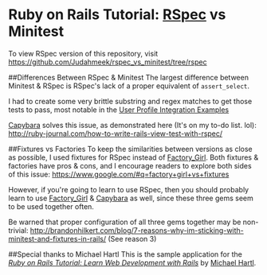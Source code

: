 # Ruby on Rails Tutorial: [RSpec](https://github.com/Judahmeek/rspec_vs_minitest/tree/rspec) vs Minitest

To view RSpec version of this repository, visit https://github.com/Judahmeek/rspec_vs_minitest/tree/rspec

##Differences Between RSpec & Minitest
The largest difference between Minitest & RSpec is RSpec's lack of a proper equivalent of `assert_select`.

I had to create some very brittle substring and regex matches to get those tests to pass, most notable in the [User Profile Integration Examples](spec/integration/users_profile_spec.rb)

[Capybara](https://github.com/jnicklas/capybara) solves this issue, as demonstrated here (It's on my to-do list. lol): http://ruby-journal.com/how-to-write-rails-view-test-with-rspec/

##Fixtures vs Factories
To keep the similarities between versions as close as possible, I used fixtures for RSpec instead of [Factory_Girl](https://github.com/thoughtbot/factory_girl).
Both fixtures & factories have pros & cons, and I encourage readers to explore both sides of this issue: https://www.google.com/#q=factory+girl+vs+fixtures

However, if you're going to learn to use RSpec, then you should probably learn to use [Factory_Girl](https://github.com/thoughtbot/factory_girl) & [Capybara](https://github.com/jnicklas/capybara) as well,
since these three gems seem to be used together often. 

Be warned that proper configuration of all three gems together may be non-trivial: http://brandonhilkert.com/blog/7-reasons-why-im-sticking-with-minitest-and-fixtures-in-rails/ (See reason 3)

##Special thanks to Michael Hartl
This is the sample application for the
[*Ruby on Rails Tutorial:
Learn Web Development with Rails*](http://www.railstutorial.org/)
by [Michael Hartl](http://www.michaelhartl.com/).